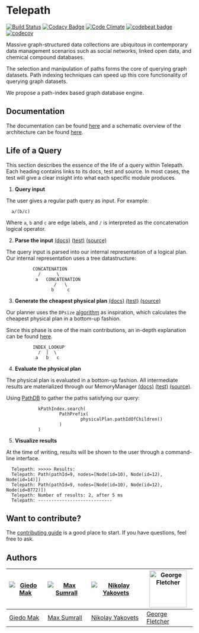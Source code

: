 Telepath
=====
[![Build Status](https://travis-ci.org/giedomak/Telepath.svg?branch=master)](https://travis-ci.org/giedomak/Telepath)
[![Codacy Badge](https://api.codacy.com/project/badge/Grade/54b77ddc30294e5ca6ce0743f50811a4)](https://www.codacy.com/app/giedomak/Telepath?utm_source=github.com&amp;utm_medium=referral&amp;utm_content=giedomak/Telepath&amp;utm_campaign=Badge_Grade)
[![Code Climate](https://codeclimate.com/github/giedomak/Telepath/badges/gpa.svg)](https://codeclimate.com/github/giedomak/Telepath)
[![codebeat badge](https://codebeat.co/badges/ffa0cab1-0edc-4900-b96c-68a17c73e3a8)](https://codebeat.co/projects/github-com-giedomak-telepath-master)
[![codecov](https://codecov.io/gh/giedomak/Telepath/branch/master/graph/badge.svg)](https://codecov.io/gh/giedomak/Telepath)

Massive graph-structured data collections are ubiquitous in contemporary data management scenarios such as social networks, linked open data, and chemical compound databases.

The selection and manipulation of paths forms the core of querying graph datasets. Path indexing techniques can speed up this core functionality of querying graph datasets.

We propose a path-index based graph database engine.

## Documentation

The documentation can be found [here](https://giedomak.github.io/Telepath/telepath) and a schematic overview of the architecture can be found [here](https://github.com/giedomak/Telepath/tree/master/src/main/resources).

## Life of a Query

This section describes the essence of the life of a query within Telepath. Each heading contains links to its docs, test and source. In most cases, the test will give a clear insight into what each specific module produces.

1. __Query input__

  The user gives a regular path query as input. For example:

  ```
    a/(b/c)
  ```

  Where `a`, `b` and `c` are edge labels, and `/` is interpreted as the concatenation logical operator.

2. __Parse the input__ [(docs)](https://giedomak.github.io/Telepath/telepath/com.github.giedomak.telepath.staticparser/-static-parser-r-p-q/index.html) [(test)](https://github.com/giedomak/Telepath/blob/master/src/test/java/com/github/giedomak/telepath/staticparser/StaticParserRPQTest.kt#L19) [(source)](https://github.com/giedomak/Telepath/blob/master/src/main/java/com/github/giedomak/telepath/staticparser/StaticParserRPQ.kt#L18)

  The query input is parsed into our internal representation of a logical plan. Our internal representation uses a tree datastructure:

              CONCATENATION
                /      \
               a   CONCATENATION
                      /   \
                     b     c

3. __Generate the cheapest physical plan__ [(docs)](https://giedomak.github.io/Telepath/telepath/com.github.giedomak.telepath.planner/-dynamic-programming-planner/index.html) [(test)](https://github.com/giedomak/Telepath/blob/master/src/test/java/com/github/giedomak/telepath/planner/DynamicProgrammingPlannerTest.kt#L29) [(source)](https://github.com/giedomak/Telepath/blob/master/src/main/java/com/github/giedomak/telepath/planner/DynamicProgrammingPlanner.kt#L20)

  Our planner uses the `DPsize` [algorithm](https://scholar.google.nl/scholar?q=Analysis+of+two+existing+and+one+new+dynamic+programming+algorithm+for+the+generation+of+optimal+bushy+join+trees+without+cross+products&btnG=&hl=en&as_sdt=0%2C5) as inspiration, which calculates the cheapest physical plan in a bottom-up fashion.

  Since this phase is one of the main contributions, an in-depth explanation can be found [here](https://github.com/giedomak/Telepath/blob/master/src/main/java/com/github/giedomak/telepath/planner).

              INDEX_LOOKUP
                /  |  \
               a   b   c

4. __Evaluate the physical plan__

  The physical plan is evaluated in a bottom-up fashion. All intermediate results are materialized through our MemoryManager [(docs)](https://giedomak.github.io/Telepath/telepath/com.github.giedomak.telepath.memorymanager/-memory-manager/index.html) [(test)](https://github.com/giedomak/Telepath/blob/master/src/test/java/com/github/giedomak/telepath/memorymanager/SimpleMemoryManagerTest.kt#L25) [(source)](https://github.com/giedomak/Telepath/blob/master/src/main/java/com/github/giedomak/telepath/memorymanager/SimpleMemoryManager.kt#L23).

  Using [PathDB](https://github.com/maxsumrall/PathDB) to gather the paths satisfying our query:

                kPathIndex.search(
                        PathPrefix(
                                physicalPlan.pathIdOfChildren()
                        )
                )

5. __Visualize results__

  At the time of writing, results will be shown to the user through a command-line interface.

  ```
    Telepath: >>>>> Results:
    Telepath: Path(pathId=9, nodes=[Node(id=10), Node(id=12), Node(id=14)])
    Telepath: Path(pathId=9, nodes=[Node(id=10), Node(id=12), Node(id=8772)])
    Telepath: Number of results: 2, after 5 ms
    Telepath: ----------------------------
  ```

## Want to contribute?

The [contributing guide](https://github.com/giedomak/Telepath/blob/master/CONTRIBUTING.md)
is a good place to start. If you have questions, feel free to ask.

## Authors
[![Giedo Mak](https://avatars0.githubusercontent.com/u/6235566?v=4&s=100)](https://github.com/giedomak) | [![Max Sumrall](https://avatars2.githubusercontent.com/u/628843?v=4&s=100)](https://github.com/maxsumrall) | [![Nikolay Yakovets](https://avatars3.githubusercontent.com/u/5265191?v=4&s=100)](https://github.com/nikk186) | <a href="https://github.com/HiroshiLyda"><img src="https://avatars0.githubusercontent.com/u/21098278?v=4&s=100" width="100" title="George Fletcher" ></a>
---|---|---|---
[Giedo Mak](https://github.com/giedomak) | [Max Sumrall](https://github.com/maxsumrall) | [Nikolay Yakovets](https://github.com/nikk186) | [George Fletcher](https://github.com/HiroshiLyda)

